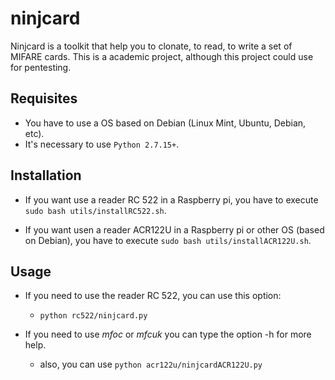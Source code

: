 # ninjcard
Ninjcard is a toolkit that help you to clonate, to read, to write a set of MIFARE cards.  This is a academic project, although this project could use for pentesting.

## Requisites
- You have to use a OS based on Debian (Linux Mint, Ubuntu, Debian, etc).
- It's necessary to use `Python 2.7.15+`.

## Installation
- If you want use a reader RC 522 in a Raspberry pi, you have to execute `sudo bash utils/installRC522.sh`.

- If you want usen a reader ACR122U in a Raspberry pi or other OS (based on Debian), you have to execute `sudo bash utils/installACR122U.sh`.

## Usage
- If you need to use the reader RC 522, you can use this option:
  - `python rc522/ninjcard.py`

- If you need to use *mfoc* or *mfcuk* you can type the option -h for more help.
  - also, you can use `python acr122u/ninjcardACR122U.py`
